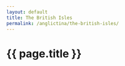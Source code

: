 ```yaml
---
layout: default
title: The British Isles
permalink: /anglictina/the-british-isles/
---
```


{{ page.title }}
================
